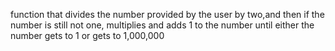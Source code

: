 function that divides the number provided by the user by two,and then if the number is still not one, 
multiplies and adds 1 to the number until either the number gets to 1 or gets to 1,000,000
